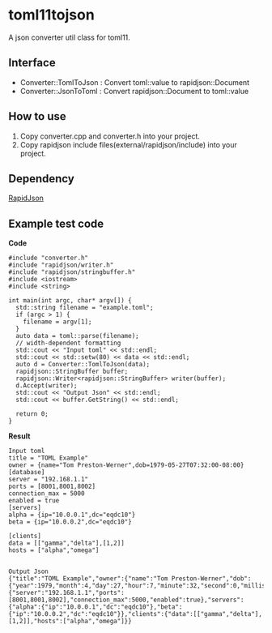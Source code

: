 # toml11tojson
A json converter util class for toml11.

## Interface
- Converter::TomlToJson : Convert toml::value to rapidjson::Document
- Converter::JsonToToml : Convert rapidjson::Document to toml::value 

## How to use
1. Copy converter.cpp and converter.h into your project.
2. Copy rapidjson include files(external/rapidjson/include) into your project. 

## Dependency
[RapidJson](https://github.com/Tencent/rapidjson/)

## Example test code
**Code**
```
#include "converter.h"
#include "rapidjson/writer.h"
#include "rapidjson/stringbuffer.h"
#include <iostream>
#include <string>

int main(int argc, char* argv[]) {
  std::string filename = "example.toml";
  if (argc > 1) {
    filename = argv[1];
  }
  auto data = toml::parse(filename);
  // width-dependent formatting
  std::cout << "Input toml" << std::endl;
  std::cout << std::setw(80) << data << std::endl;
  auto d = Converter::TomlToJson(data);
  rapidjson::StringBuffer buffer;
  rapidjson::Writer<rapidjson::StringBuffer> writer(buffer);
  d.Accept(writer);
  std::cout << "Output Json" << std::endl;
  std::cout << buffer.GetString() << std::endl;
  
  return 0;
}
```
**Result**
```
Input toml
title = "TOML Example"
owner = {name="Tom Preston-Werner",dob=1979-05-27T07:32:00-08:00}
[database]
server = "192.168.1.1"
ports = [8001,8001,8002]
connection_max = 5000
enabled = true
[servers]
alpha = {ip="10.0.0.1",dc="eqdc10"}
beta = {ip="10.0.0.2",dc="eqdc10"}

[clients]
data = [["gamma","delta"],[1,2]]
hosts = ["alpha","omega"]


Output Json
{"title":"TOML Example","owner":{"name":"Tom Preston-Werner","dob":{"year":1979,"month":4,"day":27,"hour":7,"minute":32,"second":0,"millisecond":0,"microsecond":0,"nanosecond":0,"offset_hour":-8,"offset_minute":0}},"database":{"server":"192.168.1.1","ports":[8001,8001,8002],"connection_max":5000,"enabled":true},"servers":{"alpha":{"ip":"10.0.0.1","dc":"eqdc10"},"beta":{"ip":"10.0.0.2","dc":"eqdc10"}},"clients":{"data":[["gamma","delta"],[1,2]],"hosts":["alpha","omega"]}}

```
